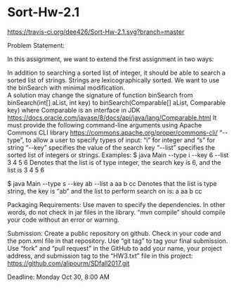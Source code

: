 # Sort-Hw-2.1

https://travis-ci.org/dee426/Sort-Hw-2.1.svg?branch=master

Problem Statement:


In this assignment, we want to extend the first assignment in two ways:

In addition to searching a sorted list of integer, it should be able to search a sorted list of strings. Strings are lexicographically sorted. We want to use the binSearch with minimal modification.  
A solution may change the signature of function binSearch from  binSearch(int[] aList, int key) to  binSearch(Comparable[] aList, Comparable key)  where Comparable is an interface in JDK https://docs.oracle.com/javase/8/docs/api/java/lang/Comparable.html
 It must provide the following command-line arguments using Apache Commons CLI library https://commons.apache.org/proper/commons-cli/
“--type”, to allow a user to specify types of input: “i” for integer and “s” for string 
 “--key” specifies the value of the search key
“--list”  specifies the sorted list of integers or strings. 
Examples: 
$ java Main --type i --key 6 --list 3 4 5 6
 Denotes that the list is of type integer, the search key is 6, and the list is 3 4 5 6 

$ java Main --type s --key ab --list a aa b  cc
Denotes that the list is type string, the key is “ab” and the list to perform search on is: a aa b cc

Packaging Requirements:
Use maven to specify the dependencies. In other words, do not check in jar files in the library.
“mvn compile” should compile your code without an error or warning.   


Submission:
Create a public repository on github. Check in your code and the pom.xml file in that repository.
Use “git tag” to tag your final submission.
Use “fork” and “pull request” in the GitHub to add your name, your project address, and submission tag to the “HW3.txt” file in this project: https://github.com/alipourm/SDfall2017.git

Deadline:
Monday Oct 30, 8:00 AM 


